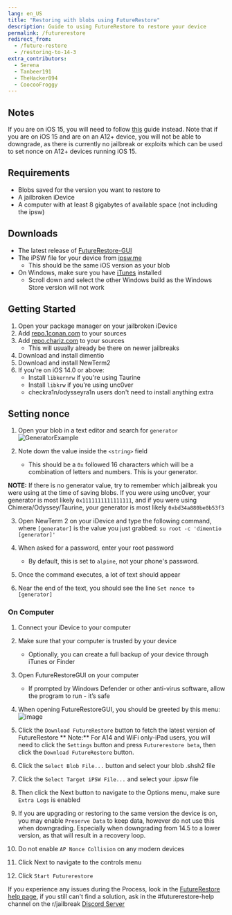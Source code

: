 ```yaml
---
lang: en_US
title: "Restoring with blobs using FutureRestore"
description: Guide to using FutureRestore to restore your device 
permalink: /futurerestore
redirect_from:
  - /future-restore
  - /restoring-to-14-3
extra_contributors:
  - Serena
  - Tanbeer191
  - TheHacker894
  - CoocooFroggy
---
```

## Notes
If you are on iOS 15, you will need to follow [this](https://gist.github.com/nyuszika7h/aac55c97f7925cddcf5ec3167f85dfe8) guide instead. Note that if you are on iOS 15 and are on an A12+ device, you will not be able to downgrade, as there is currently no jailbreak or exploits which can be used to set nonce on A12+ devices running iOS 15.
## Requirements

- Blobs saved for the version you want to restore to
- A jailbroken iDevice
- A computer with at least 8 gigabytes of available space (not including the ipsw)

## Downloads

- The latest release of [FutureRestore-GUI](https://github.com/CoocooFroggy/FutureRestore-GUI/releases)
- The iPSW file for your device from [ipsw.me](https://ipsw.me)
  - This should be the same iOS version as your blob
- On Windows, make sure you have [iTunes](https://www.apple.com/itunes/) installed
  - Scroll down and select the other Windows build as the Windows Store version will not work

## Getting Started

1. Open your package manager on your jailbroken iDevice
1. Add [repo.1conan.com](https://repo.1conan.com) to your sources
1. Add [repo.chariz.com](https://repo.chariz.com) to your sources
    - This will usually already be there on newer jailbreaks
1. Download and install dimentio
1. Download and install NewTerm2
1. If you're on iOS 14.0 or above:
    - Install `libkernrw` if you're using Taurine
    - Install `libkrw` if you're using unc0ver
    - checkra1n/odysseyra1n users don't need to install anything extra

## Setting nonce

1. Open your blob in a text editor and search for `generator`
   ![GeneratorExample](https://user-images.githubusercontent.com/48022799/117004373-aa0b6700-acee-11eb-8a70-c488163e349b.jpeg) 

1. Note down the value inside the `<string>` field
    - This should be a `0x` followed 16 characters which will be a combination of letters and numbers. This is your generator.

**NOTE:** If there is no generator value, try to remember which jailbreak you were using at the time of saving blobs. If you were using unc0ver, your generator is most likely `0x1111111111111111`, and if you were using Chimera/Odyssey/Taurine, your generator is most likely `0xbd34a880be0b53f3`

3. Open NewTerm 2 on your iDevice and type the following command, where `[generator]` is the value you just grabbed: `su root -c 'dimentio [generator]'`
    
1. When asked for a password, enter your root password
    - By default, this is set to `alpine`, not your phone's password.
1. Once the command executes, a lot of text should appear
1. Near the end of the text, you should see the line `Set nonce to [generator]`
 
### On Computer 
1. Connect your iDevice to your computer
1. Make sure that your computer is trusted by your device
    - Optionally, you can create a full backup of your device through iTunes or Finder
1. Open FutureRestoreGUI on your computer
    - If prompted by Windows Defender or other anti-virus software, allow the program to run - it’s safe
1. When opening FutureRestoreGUI, you should be greeted by this menu:
![image](https://user-images.githubusercontent.com/48022799/126875170-142c9d15-8bd3-420e-bd59-18a6df8fc6eb.png)

1. Click the `Download FutureRestore` button to fetch the latest version of FutureRestore
** Note:** For A14 and WiFi only-iPad users, you will need to click the `Settings` button and press `Futurerestore beta`, then click the `Download FutureRestore` button.
1. Click the `Select Blob File...` button and select your blob .shsh2 file
1. Click the `Select Target iPSW File...` and select your .ipsw file
1. Then click the Next button to navigate to the Options menu, make sure `Extra Logs` is enabled
1. If you are upgrading or restoring to the same version the device is on, you may enable `Preserve Data` to keep data, however do not use this when downgrading. Especially when downgrading from 14.5 to a lower version, as that will result in a recovery loop.
1. Do not enable `AP Nonce Collision` on any modern devices
1. Click Next to navigate to the controls menu
1. Click `Start Futurerestore`

If you experience any issues during the Process, look in the [FutureRestore help page](https://ios.cfw.guide/FutureRestoreHelp), if you still can't find a solution, ask in the #futurerestore-help channel on the r/jailbreak [Discord Server](https://discord.gg/9apvC4C3CC)
